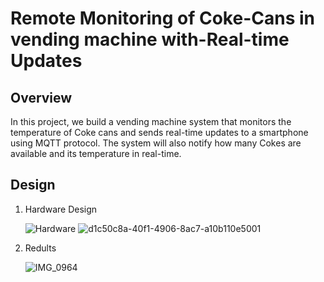 # Remote Monitoring of Coke-Cans in vending machine with-Real-time Updates

## Overview


In this project, we build a vending machine system that monitors the temperature of Coke cans and sends real-time updates to a smartphone using MQTT protocol. The system will also notify how many Cokes are available and its temperature in real-time.


## Design

  1. Hardware Design
        
       ![Hardware](https://github.com/Keirishan/Remote-Monitoring-of-Coke-Cans-in-a-vending-machine-with-Real-time-Updates/assets/73067084/8597152d-5a28-4eb5-99a7-7b203d541b11)
       ![d1c50c8a-40f1-4906-8ac7-a10b110e5001](https://github.com/Keirishan/Remote-Monitoring-of-Coke-Cans-in-a-vending-machine-with-Real-time-Updates/assets/73067084/07c65718-9315-4090-8492-9a4b8eae5cc1)
       

  2. Redults

        ![IMG_0964](https://github.com/Keirishan/Remote-Monitoring-of-Coke-Cans-in-a-vending-machine-with-Real-time-Updates/assets/73067084/175de30f-8046-458f-a4a8-6d14b9e18887)
        
